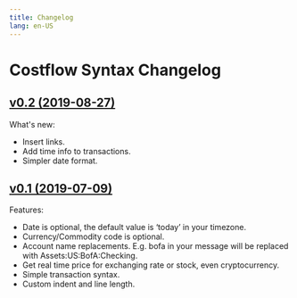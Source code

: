 ```yaml
---
title: Changelog
lang: en-US
---
```


# Costflow Syntax Changelog

## [v0.2 (2019-08-27)](/syntax/v0.2)
What's new:
- Insert links.
- Add time info to transactions.
- Simpler date format.

## [v0.1 (2019-07-09)](/syntax/v0.1)
Features:
- Date is optional, the default value is ‘today’ in your timezone.
- Currency/Commodity code is optional.
- Account name replacements. E.g. bofa in your message will be replaced with Assets:US:BofA:Checking.
- Get real time price for exchanging rate or stock, even cryptocurrency.
- Simple transaction syntax.
- Custom indent and line length.

